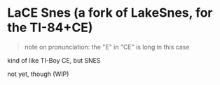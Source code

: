 # LaCE Snes (a fork of LakeSnes, for the TI-84+CE)

> note on pronunciation: the "E" in "CE" is long in this case

kind of like TI-Boy CE, but SNES

not yet, though (WIP)
